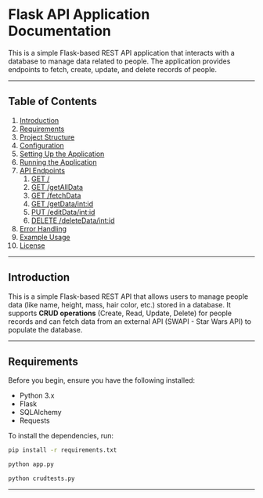 # Flask API Application Documentation

This is a simple Flask-based REST API application that interacts with a database to manage data related to people. The application provides endpoints to fetch, create, update, and delete records of people.

---

## Table of Contents

1. [Introduction](#introduction)
2. [Requirements](#requirements)
3. [Project Structure](#project-structure)
4. [Configuration](#configuration)
5. [Setting Up the Application](#setting-up-the-application)
6. [Running the Application](#running-the-application)
7. [API Endpoints](#api-endpoints)
   1. [GET /](#get-)
   2. [GET /getAllData](#get-alldata)
   3. [GET /fetchData](#get-fetchdata)
   4. [GET /getData/<int:id>](#get-getdataintid)
   5. [PUT /editData/<int:id>](#put-editdataintid)
   6. [DELETE /deleteData/<int:id>](#delete-deletedataintid)
8. [Error Handling](#error-handling)
9. [Example Usage](#example-usage)
10. [License](#license)

---

## Introduction

This is a simple Flask-based REST API that allows users to manage people data (like name, height, mass, hair color, etc.) stored in a database. It supports **CRUD operations** (Create, Read, Update, Delete) for people records and can fetch data from an external API (SWAPI - Star Wars API) to populate the database.

---

## Requirements

Before you begin, ensure you have the following installed:

- Python 3.x
- Flask
- SQLAlchemy
- Requests

To install the dependencies, run:

```bash
pip install -r requirements.txt

python app.py

python crudtests.py
```
---



